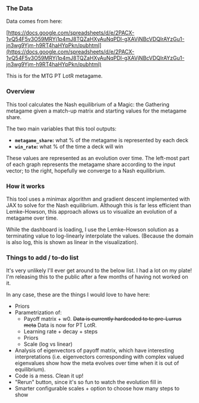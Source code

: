 ### The Data

Data comes from here:

[https://docs.google.com/spreadsheets/d/e/2PACX-1vQ54F5v3O59MRYj1p4mJ8TQZaHXyAuNqPDl-gXAVjNBcVDQlrAYzGu1-jn3wg9Yjm-h9RT4haHYpPkn/pubhtml](https://docs.google.com/spreadsheets/d/e/2PACX-1vQ54F5v3O59MRYj1p4mJ8TQZaHXyAuNqPDl-gXAVjNBcVDQlrAYzGu1-jn3wg9Yjm-h9RT4haHYpPkn/pubhtml)

This is for the MTG PT LotR metagame.

### Overview
This tool calculates the Nash equilibrium of a Magic: the Gathering metagame given
a match-up matrix and starting values for the metagame share.

The two main variables that this tool outputs:

- **`metagame_share`:** what % of the metagame is represented by each deck
- **`win_rate`:** what % of the time a deck will win

These values are represented as an evolution over time. The left-most part of each graph
represents the metagame share according to the input vector; to the right, hopefully we
converge to a Nash equilibrium.

### How it works

This tool uses a minimax algorithm and gradient descent implemented with JAX to solve
for the Nash equilibrium. Although this is far less efficient than Lemke-Howson,
this approach allows us to visualize an evolution of a metagame over time.

While the dashboard is loading, I use the Lemke-Howson solution as a terminating value
to log-linearly interpolate the values. (Because the domain is also log, this is shown as
linear in the visualization).

### Things to add / to-do list

It's very unlikely I'll ever get around to the below list. I had a lot on my plate! I'm releasing this to the public after a few months of having not worked on it.

In any case, these are the things I would love to have here:

- Priors
- Parametrization of:
    - Payoff matrix + w0. ~~Data is currently hardcoded to te pre-Lurrus meta~~ Data is now for PT LotR.
    - Learning rate + decay + steps
    - Priors
    - Scale (log vs linear)
- Analysis of eigenvectors of payoff matrix, which have interesting interpretations (i.e. eigenvectors corresponding with complex valued eigenvalues show how the meta evolves over time when it is out of equilibrium).
- Code is a mess. Clean it up!
- "Rerun" button, since it's so fun to watch the evolution fill in
- Smarter configurable scales + option to choose how many steps to show
